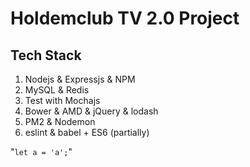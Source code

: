 # Holdemclub TV 2.0 Project

## Tech Stack
1. Nodejs & Expressjs & NPM
2. MySQL & Redis
3. Test with Mochajs
4. Bower & AMD & jQuery & lodash
5. PM2 & Nodemon
6. eslint & babel + ES6 (partially)

"`
  let a = 'a';
`"
